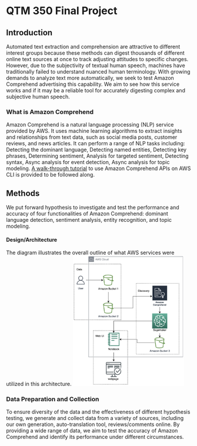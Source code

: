 # QTM 350 Final Project

## Introduction
Automated text extraction and comprehension are attractive to different interest groups because these methods can digest thousands of different online text sources at once to track adjusting attitudes to specific changes. However, due to the subjectivity of textual human speech, machines have traditionally failed to understand nuanced human terminology. With growing demands to analyze text more automatically, we seek to test Amazon Comprehend advertising this capability. We aim to see how this service works and if it may be a reliable tool for accurately digesting complex and subjective human speech.

### What is Amazon Comprehend
Amazon Comprehend is a natural language processing (NLP) service provided by AWS. It uses machine learning algorithms to extract insights and relationships from text data, such as social media posts, customer reviews, and news articles. It can perform a range of NLP tasks including: Detecting the dominant language, Detecting named entities, Detecting key phrases, Determining sentiment, Analysis for targeted sentiment, Detecting syntax, Async analysis for event detection, Async analysis for topic modeling. 
[A walk-through tutorial](https://github.com/Flora-Chen6/qtm350_project/blob/main/Comprehend-Tutorial.ipynb) to use Amazon Comprehend APIs on AWS CLI is provided to be followed along.

## Methods
We put forward hypothesis to investigate and test the performance and accuracy of four functionalities of Amazon Comprehend: dominant language detection, sentiment analysis, entity recognition, and topic modeling.

#### Design/Architecture
The diagram illustrates the overall outline of what AWS services were utilized in this architecture.
<img src="https://github.com/Flora-Chen6/qtm350_project/blob/main/architecture.png" width=60% height=60%>

### Data Preparation and Collection
To ensure diversity of the data and the effectiveness of different hypothesis testing, we generate and collect data from a variety of sources, including our own generation, auto-translation tool, reviews/comments online. By providing a wide range of data, we aim to test the accuracy of Amazon Comprehend and identify its performance under different circumstances.
